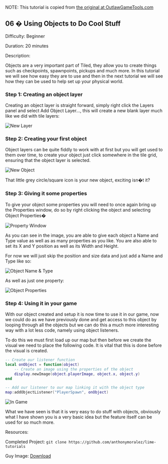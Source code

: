 NOTE: This tutorial is copied from [the original at OutlawGameTools.com](http://lime.outlawgametools.com/tutorials/06-using-objects-to-do-cool-stuff/)

## 06 � Using Objects to Do Cool Stuff
Difficulty: Beginner

Duration: 20 minutes

Description:

Objects are a very important part of Tiled, they allow you to create things such as checkpoints, spawnpoints, pickups and much more. In this tutorial we will see how easy they are to use and then in the next tutorial we will see how they can be used to help set up your physical world.

### Step 1: Creating an object layer

Creating an object layer is straight forward, simply right click the Layers panel and select Add Object Layer..., this will create a new blank layer much like we did with tile layers:

![New Layer](http://lime.outlawgametools.com/tutorials/6/images/newLayer.jpg)

### Step 2: Creating your first object

Object layers can be quite fiddly to work with at first but you will get used to them over time, to create your object just click somewhere in the tile grid, ensuring that the object layer is selected.

![New Object](http://lime.outlawgametools.com/tutorials/6/images/newObject.jpg)

That little grey circle/square icon is your new object, exciting isn�t it?

### Step 3: Giving it some properties

To give your object some properties you will need to once again bring up the Properties window, do so by right clicking the object and selecting Object Properties�

![Property Window](http://lime.outlawgametools.com/tutorials/6/images/newLayer.jpg)

As you can see in the image, you are able to give each object a Name and Type value as well as as many properties as you like. You are also able to set its X and Y position as well as its Width and Height.

For now we will just skip the position and size data and just add a Name and Type like so:

![Object Name & Type](http://lime.outlawgametools.com/tutorials/6/images/objectType.jpg)

As well as just one property:

![Object Properties](http://lime.outlawgametools.com/tutorials/6/images/properties.jpg)

### Step 4: Using it in your game

With our object created and setup it is now time to use it in our game, now we could do as we have previously done and get access to this object by looping through all the objects but we can do this a much more interesting way with a lot less code, namely using object listeners.

To do this we must first load up our map but then before we create the visual we need to place the following code. It is vital that this is done before the visual is created.

```lua 
-- Create our listener function
local onObject = function(object)
    -- Create an image using the properties of the object
    display.newImage(object.playerImage, object.x, object.y)
end

-- Add our listener to our map linking it with the object type
map:addObjectListener("PlayerSpawn", onObject)
```

![In Game](http://lime.outlawgametools.com/tutorials/6/images/complete.jpg)

What we have seen is that it is very easy to do stuff with objects, obviously what I have shown you is a very basic idea but the feature itself can be used for so much more.

Resources:

Completed Project: `git clone https://github.com/anthonymoralez/lime-tutorials`

Guy Image: [Download](http://lime.outlawgametools.com/tutorials/6/resources/guy.png)

